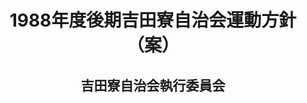 <header>
<h1 class="title">1988年度後期吉田寮自治会運動方針（案）</h1>
<h2 class="author">吉田寮自治会執行委員会</h2>
</header>
